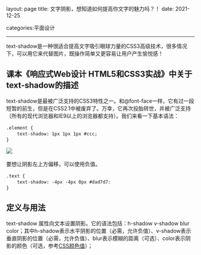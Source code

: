 layout: page
title: 文字阴影，想知道如何提高你文字的魅力吗？！
date: 2021-12-25

categories:平面设计

---------------------

text-shadow是一种很适合提高文字吸引眼球力量的CSS3高级技术，很多情况下，可以用它来代替图片，既操作简单又更容易让用户产生愉悦感！

## 课本《响应式Web设计 HTML5和CSS3实战》中关于text-shadow的描述

text-shadow是最被广泛支持的CSS3特性之一。和@font-face一样，它有过一段短暂的前生，但是在CSS2.1中被废弃了。万幸，它再次投胎转世，并被广泛支持（所有的现代浏览器和IE9以上的浏览器都支持）。我们来看一下基本语法：

```
.element {
    text-shadow: 1px 1px 1px #ccc;
}
```

![](..\..\images\pingmiansheji\w3c关于text实操.png)

要想让阴影左上方偏移，可以使用负值。

```
.text {
    text-shadow: -4px -4px 0px #dad7d7:
}
```

## 定义与用法

text-shadow 属性向文本设置阴影。它的语法包括：h-shadow v-shadow blur color；其中h-shadow表示水平阴影的位置（必需，允许负值）、v-shadow表示垂直阴影的位置（必需，允许负值）、blur表示模糊的距离（可选）、color表示阴影的颜色（可选，参考[CSS颜色值](http://www.w3school.com.cn/cssref/css_colors_legal.asp)）；

